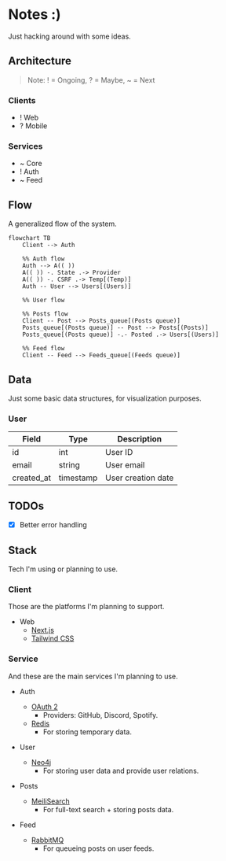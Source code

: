 # Notes :)

Just hacking around with some ideas.

## Architecture

> Note: ! = Ongoing, ? = Maybe, ~ = Next

### Clients

- ! Web
- ? Mobile

### Services

- ~ Core
- ! Auth
- ~ Feed

## Flow

A generalized flow of the system.

```mermaid
flowchart TB
    Client --> Auth

    %% Auth flow
    Auth --> A(( ))
    A(( )) -. State .-> Provider
    A(( )) -. CSRF .-> Temp[(Temp)]
    Auth -- User --> Users[(Users)]

    %% User flow

    %% Posts flow
    Client -- Post --> Posts_queue[(Posts queue)]
    Posts_queue[(Posts queue)] -- Post --> Posts[(Posts)]
    Posts_queue[(Posts queue)] -.- Posted .-> Users[(Users)]

    %% Feed flow
    Client -- Feed --> Feeds_queue[(Feeds queue)]
```

## Data

Just some basic data structures, for visualization purposes.

### User

| Field      | Type      | Description        |
| ---------- | --------- | ------------------ |
| id         | int       | User ID            |
| email      | string    | User email         |
| created_at | timestamp | User creation date |

## TODOs

- [x] Better error handling

## Stack

Tech I'm using or planning to use.

### Client

Those are the platforms I'm planning to support.

- Web
  - [Next.js](https://nextjs.org/)
  - [Tailwind CSS](https://tailwindcss.com/)

### Service

And these are the main services I'm planning to use.

- Auth
  - [OAuth 2](https://oauth.net/2/)
    - Providers: GitHub, Discord, Spotify.
  - [Redis](https://redis.io/)
    - For storing temporary data.

- User
  - [Neo4j](https://neo4j.com/)
    - For storing user data and provide user relations.

- Posts
  - [MeiliSearch](https://www.meilisearch.com/)
    - For full-text search + storing posts data.

- Feed
  - [RabbitMQ](https://www.rabbitmq.com/)
    - For queueing posts on user feeds.
